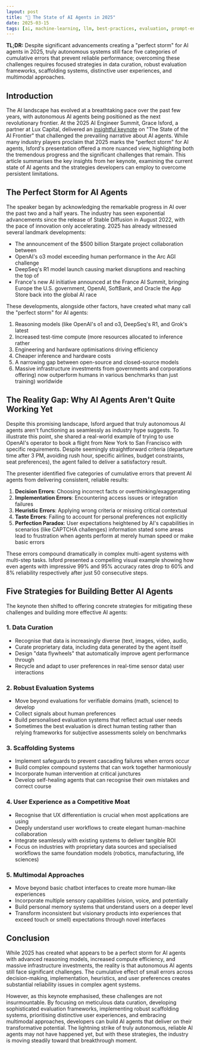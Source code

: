 ```yaml
---
layout: post
title: "🤖 The State of AI Agents in 2025"
date: 2025-03-15
tags: [ai, machine-learning, llm, best-practices, evaluation, prompt-engineering, decision-making]
---
```


**TL;DR:** Despite significant advancements creating a "perfect storm" for AI agents in 2025, truly autonomous systems still face five categories of cumulative errors that prevent reliable performance; overcoming these challenges requires focused strategies in data curation, robust evaluation frameworks, scaffolding systems, distinctive user experiences, and multimodal approaches.
<!--more-->

## Introduction

The AI landscape has evolved at a breathtaking pace over the past few years, with autonomous AI agents being positioned as the next revolutionary frontier. At the 2025 AI Engineer Summit, Grace Isford, a partner at Lux Capital, delivered an [insightful keynote](https://www.youtube.com/watch?v=HS5a8VIKsvA) on "The State of the AI Frontier" that challenged the prevailing narrative about AI agents. While many industry players proclaim that 2025 marks the "perfect storm" for AI agents, Isford's presentation offered a more nuanced view, highlighting both the tremendous progress and the significant challenges that remain. This article summarises the key insights from her keynote, examining the current state of AI agents and the strategies developers can employ to overcome persistent limitations.

## The Perfect Storm for AI Agents

The speaker began by acknowledging the remarkable progress in AI over the past two and a half years. The industry has seen exponential advancements since the release of Stable Diffusion in August 2022, with the pace of innovation only accelerating. 2025 has already witnessed several landmark developments:

- The announcement of the $500 billion Stargate project collaboration between
- OpenAI's o3 model exceeding human performance in the Arc AGI challenge
- DeepSeq's R1 model launch causing market disruptions and reaching the top of
- France's new AI initiative announced at the France AI Summit, bringing Europe
  the U.S. government, OpenAI, SoftBank, and Oracle   the App Store   back into the global AI race

These developments, alongside other factors, have created what many call the "perfect storm" for AI agents:

1. Reasoning models (like OpenAI's o1 and o3, DeepSeq's R1, and Grok's latest
2. Increased test-time compute (more resources allocated to inference rather
3. Engineering and hardware optimisations driving efficiency
4. Cheaper inference and hardware costs
5. A narrowing gap between open-source and closed-source models
6. Massive infrastructure investments from governments and corporations
   offering) now outperform humans in various benchmarks    than just training)    worldwide

## The Reality Gap: Why AI Agents Aren't Quite Working Yet

Despite this promising landscape, Isford argued that truly autonomous AI agents aren't functioning as seamlessly as industry hype suggests. To illustrate this point, she shared a real-world example of trying to use OpenAI's operator to book a flight from New York to San Francisco with specific requirements. Despite seemingly straightforward criteria (departure time after 3 PM, avoiding rush hour, specific airlines, budget constraints, seat preferences), the agent failed to deliver a satisfactory result.

The presenter identified five categories of cumulative errors that prevent AI agents from delivering consistent, reliable results:

1. **Decision Errors**: Choosing incorrect facts or overthinking/exaggerating
2. **Implementation Errors**: Encountering access issues or integration failures
3. **Heuristic Errors**: Applying wrong criteria or missing critical contextual
4. **Taste Errors**: Failing to account for personal preferences not explicitly
5. **Perfection Paradox**: User expectations heightened by AI's capabilities in
   scenarios    (like CAPTCHA challenges)    information    stated    some areas lead to frustration when agents perform at merely human speed or    make basic errors

These errors compound dramatically in complex multi-agent systems with multi-step tasks. Isford presented a compelling visual example showing how even agents with impressive 99% and 95% accuracy rates drop to 60% and 8% reliability respectively after just 50 consecutive steps.

## Five Strategies for Building Better AI Agents

The keynote then shifted to offering concrete strategies for mitigating these challenges and building more effective AI agents:

### 1. Data Curation

- Recognise that data is increasingly diverse (text, images, video, audio,
- Curate proprietary data, including data generated by the agent itself
- Design "data flywheels" that automatically improve agent performance through
- Recycle and adapt to user preferences in real-time
  sensor data)   user interactions

### 2. Robust Evaluation Systems

- Move beyond evaluations for verifiable domains (math, science) to develop
- Collect signals about human preferences
- Build personalised evaluation systems that reflect actual user needs
- Sometimes the best evaluation is direct human testing rather than relying
  frameworks for subjective assessments   solely on benchmarks

### 3. Scaffolding Systems

- Implement safeguards to prevent cascading failures when errors occur
- Build complex compound systems that can work together harmoniously
- Incorporate human intervention at critical junctures
- Develop self-healing agents that can recognise their own mistakes and correct
  course

### 4. User Experience as a Competitive Moat

- Recognise that UX differentiation is crucial when most applications are using
- Deeply understand user workflows to create elegant human-machine collaboration
- Integrate seamlessly with existing systems to deliver tangible ROI
- Focus on industries with proprietary data sources and specialised workflows
  the same foundation models   (robotics, manufacturing, life sciences)

### 5. Multimodal Approaches

- Move beyond basic chatbot interfaces to create more human-like experiences
- Incorporate multiple sensory capabilities (vision, voice, and potentially
- Build personal memory systems that understand users on a deeper level
- Transform inconsistent but visionary products into experiences that exceed
  touch or smell)   expectations through novel interfaces

## Conclusion

While 2025 has created what appears to be a perfect storm for AI agents with advanced reasoning models, increased compute efficiency, and massive infrastructure investments, the reality is that autonomous AI agents still face significant challenges. The cumulative effect of small errors across decision-making, implementation, heuristics, and user preferences creates substantial reliability issues in complex agent systems.

However, as this keynote emphasised, these challenges are not insurmountable. By focusing on meticulous data curation, developing sophisticated evaluation frameworks, implementing robust scaffolding systems, prioritising distinctive user experiences, and embracing multimodal approaches, developers can build AI agents that deliver on their transformative potential. The lightning strike of truly autonomous, reliable AI agents may not have happened yet, but with these strategies, the industry is moving steadily toward that breakthrough moment.
